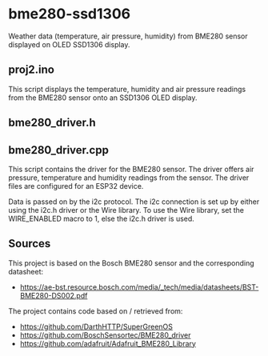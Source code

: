 # bme280-ssd1306
Weather data (temperature, air pressure, humidity) from BME280 sensor displayed on OLED SSD1306 display.

## proj2.ino
This script displays the temperature, humidity and air pressure readings
from the BME280 sensor onto an SSD1306 OLED display. 

## bme280_driver.h
## bme280_driver.cpp
This script contains the driver for the BME280 sensor. The driver offers 
air pressure, temperature and humidity readings from the sensor. The driver 
files are configured for an ESP32 device.
 
Data is passed on by the i2c protocol. The i2c connection is set up by
either using the i2c.h driver or the Wire library. To use the Wire library,
set the WIRE_ENABLED macro to 1, else the i2c.h driver is used.    

## Sources
This project is based on the Bosch BME280 sensor and the corresponding datasheet:
* https://ae-bst.resource.bosch.com/media/_tech/media/datasheets/BST-BME280-DS002.pdf

The project contains code based on / retrieved from: 
* https://github.com/DarthHTTP/SuperGreenOS
* https://github.com/BoschSensortec/BME280_driver
* https://github.com/adafruit/Adafruit_BME280_Library
